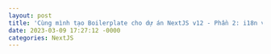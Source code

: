 ```yaml
---
layout: post
title: 'Cùng mình tạo Boilerplate cho dự án NextJS v12 - Phần 2: i18n và NextAuth.js'
date: 2023-03-09 17:27:12 -0000
categories: NextJS
---
```


<!--
Xin chào mọi người, ở phần trước chúng ta đã cùng nhau cấu hình dự án với **axios-hooks** để tăng tính linh hoạt và thuận tiện trong lúc phát triển cũng như bảo trì và cũng cài đặt MUI với **@emotion/cache** để optimize performance của website - bạn nào chưa đọc [Phần 1 có thể xem lại ở đây](https://viblo.asia/p/cung-minh-tao-boilerplate-cho-du-an-nextjs-v12-voi-mui-v5-va-axios-hooks-phan-1-GyZJZnk2Jjm). Phần tiếp theo này chúng ta sẽ cùng tích hợp **i18n** để ứng dụng đa ngôn ngữ cho dự án, sau đó tích hợp **authentication** ( bao gồm _access_token_ và _refresh_token rotation_ ) với package **NextAuth.js**.

Các bạn có thể tại về source code **Phần 1** [ở đây](https://github.com/nntwelve/Boilerplate-NextJS-12-With-Axios-Hooks) và checkout ra branch **[part-1](https://github.com/nntwelve/Boilerplate-NextJS-12-With-Axios-Hooks/tree/part-1)** để thực hành theo bài viết hoặc sử dụng source code hoàn chỉnh ở branch **[main](https://github.com/nntwelve/Boilerplate-NextJS-12-With-Axios-Hooks)**.

# 1. Translation với next-i18next

![image.png](https://images.viblo.asia/868be6da-947d-43f2-a097-a9266854c59f.png)

## 1.1 Tại sao mình chọn dùng next-i18next?

Nếu như các bạn đã từng implement chức năng _translation_ cho website, ít nhiều thì cũng đã từng nghe qua **i18n** và **react-i18next**. Đó là các package support rất tốt về mảng _translation_, tuy nhiên để sử dụng với **SSG** và **SSR** thì vẫn còn một vài vấn đề phát sinh. Cho nên **next-i18next** được mở rộng ra từ **react-i18next** để giải quyết các vấn đề đó và vì thế chúng ta không cần lo về việc các tính năng có trên **react-i18next** mà trên **next-i18next** không có. Cùng mình điểm qua một số tính năng nổi bậc:

- Dễ cài đặt, dễ sử dụng.
- Tự động detect ngôn ngữ trình duyệt của người dùng.
- Đơn giản hóa internationalisation cho ứng dụng **NextJS** mà không cần thêm những dependencies khác.
- Support tốt với **SSG** và **SSR**.
- Dễ dàng bảo trì, quản lý các bản dịch cho ứng dụng với API đơn giản và trực quan cho phép thêm và cập nhật các bản dịch một cách dễ dàng.

## 1.2 Cài đặt và cấu hình next-i18next

> Lưu ý: ở phạm vi bài viết này mình sẽ phát triển dự án theo hướng chạy _production_ ở FE bằng **NodeJS** server chứ không sử dụng **static HTML** nên sẽ không sử dụng lệnh `next export`. Vì khi export **static HTML** một vài tính năng của **NextJS** sẽ không được hỗ trợ. Trong đó có **Internationalized Routing**, nguyên nhân làm cho chúng ta gặp lỗi với **i18n** khi chạy lệnh `next export`.
>
> Tuy nhiên vẫn có cách giải quyết nếu trong trường hợp khi yêu cầu từ dự án bắt buộc chúng ta phải sử dụng `next export` để export **static HTML** thì các bạn có thể chỉnh sửa lại logic code loại bỏ **International Routing** thay vào đó sử dụng tính năng [dynamic route segments](https://nextjs.org/docs/routing/introduction#dynamic-route-segments) thì sẽ giải quyết được lỗi trên. Các bạn có thể xem thêm [ở đây](https://dev.to/adrai/static-html-export-with-i18n-compatibility-in-nextjs-8cd).

- Tiến hành cài đặt với lệnh:

  `npm i next-i18next react-i18next i18next`

- Bước đầu tiên trong việc cấu hình chúng ta sẽ tạo file **next-i18next.config.js**

  ```js:next-i18next.config.js
  module.exports = {
    i18n: {
      defaultLocale: 'en',
      locales: ['en', 'vi'],
    },
  }
  ```

- Giải thích: chúng ta khai báo ngôn ngữ mặc định và các ngôn ngữ có thể có của dự án để có thể tải trước trên server.
- Sau đó thêm config chúng ta vừa tạo vào file **next.config.js**. Việc này giúp **NextJS** _enable localised URL routing_. Trước đó khi chưa config **i18n** nếu các bạn truy cập vào http://localhost:3000/vi/users sẽ trả về **404 Page Not Found**.

  ```js:next.config.js
  /** @type {import('next').NextConfig} */
  const { i18n } = require('./next-i18next.config');

  const nextConfig = {
    reactStrictMode: true,
    i18n,
  };

  module.exports = nextConfig;
  ```

- Cuối cùng là chỉnh sửa lại file **\_app.tsx** để thêm vào `i18nextProvider`. Dựa theo install document chúng ta sẽ sử dụng `appWithTranslation` HOC để wrap component `App` lại để có thể sử dụng **next-i18n** với **SSR**.
  > From [**i18n** documentation](https://react.i18next.com/latest/i18nextprovider):
  >
  > **What it does**
  >
  > The I18nextProvider does take an i18next instance via prop i18n and passes that down using the context API.
  >
  > **When to use?**
  >
  > You will only need to use the provider if you need to support multiple i18next instances - eg. if you provide a component library (like this example) or in scenarios for SSR (ServerSideRendering).

> Nếu bạn nào gặp lỗi không hiển thị được ngôn ngữ đã dịch sau khi đã thêm đầy đủ các bước ở dưới thì có thể do quên thêm provider chỗ này.

```jsx:_app.tsx
    ...
    import { appWithTranslation } from 'next-i18next';
    ...
    function App({
      Component,
      emotionCache = clientSideEmotionCache,
      pageProps,
    }: ExtendedAppProps) {
    ...
    }
    export default appWithTranslation(App); // <= Thêm vào ở đây
```

- Vậy là chúng ta đã cấu hình xong cho **next-i18next**, trước khi sử dụng mình sẽ giới thiệu đến các bạn 1 package giúp chúng ta tăng tốc độ lập trình với **i18n**.

## 1.3 Cài đặt i18next-scanner

- Thông thường khi chúng ta cài đặt xong **i18n** thì phải tạo các resource file dạng json và thêm vào các _key/value_ dùng để translate, việc đó tốn khá nhiều thời gian nếu dự án cập nhật các key thường xuyên và có nhiều ngôn ngữ. Để giải quyết vấn đề này mình giới thiệu đến các bạn package **i18next-scanner**, package này giúp tự động extract _key/value_ trong code của chúng ta và merge vào các resource file **i18n**. Cài thêm package:

  `npm i --save-dev i18next-scanner`

- Sau đó tạo file cấu hình cho **i18next-scanner**

  ```javascript:i18next-scanner.config.js
  module.exports = {
    input: [
      'src/**/*.{ts,tsx}',
      // Use ! to filter out files or directories
      '!src/**/*.test.{ts,tsx}',
    ],
    output: './public',
    options: {
      debug: true,
      func: {
        list: ['t'],
        extensions: ['.ts', '.tsx'],
      },
      trans: false,
      lngs: ['en', 'vi'],
      defaultLng: 'en',
      defaultNs: 'common',
      defaultValue: function (lng, ns, key) {
        return key;
      },
      removeUnusedKeys: false,
      resource: {
        loadPath: 'public/locales/{{lng}}/{{ns}}.json',
        savePath: 'locales/{{lng}}/{{ns}}.json',
        jsonIndent: 2,
        lineEnding: '\n',
      },
      nsSeparator: false, // namespace separator
      keySeparator: false, // key separator
      interpolation: {
        prefix: '{{',
        suffix: '}}',
      },
    },
  };
  ```

- Giải thích, các bạn chú ý 3 option ở dưới:
  - option `input` dùng để chọn/loại các file chứa key translation, ở đây chúng ta dùng **Typescript** nên chỉ cần scan các file .ts.
  - option `output` đường dẫn để tạo ra các file resource **i18n**.
  - option `lngs` và `defaultLng` là ngôn ngữ mặc định và các ngôn ngữ mà chúng ta hỗ trợ, **i18next-scanner** sẽ căn cứ vào thông tin ở đây mà tạo ra các file resource cho các ngôn ngữ đó.
- Để sử dụng chúng ta sẽ thêm script mới vào **scripts** của **package.json**

  ```json:package.json
  ...
  {
    ...
    "scripts": {
      ...
      "i18n:extract": "i18next-scanner"
    },
    ...
  ```

- Hiện tại source của chúng ta chưa có translate nên chưa có gì để extract ra resource file **i18n**, mình sẽ thêm vào để kiểm tra thử. Chỉnh sửa lại file **src/pages/users/index.tsx** và **src/views/users/UserFilter.tsx**

      ```jsx:src/pages/users/index.tsx
      import { useTranslation } from 'react-i18next';
      import { serverSideTranslations } from 'next-i18next/serverSideTranslations';
      ...

      function UserPage() {
        const { t } = useTranslation();
        ...

        return (
          <>
            <Head>
              <title>{t('Users')}</title>
            </Head>
            ...
          </>
        );
      }

      export async function getStaticProps({ locale }: { locale: string }) {
        return {
          props: {
            ...(await serverSideTranslations(locale, ['common'])),
          },
        };
      }
      export default UserPage;
      ```

      ```jsx:src/views/users/UserFilter.tsx
      import { useTranslation } from 'react-i18next';
      ...
      function UserFilter({ filter, onChange, onCreatedUser }: Props) {
        const { t } = useTranslation();
        ...
        return (
          <Toolbar disableGutters>
            <Typography
              sx={{ flexGrow: 1, display: 'flex', alignItems: 'center' }}
              variant="h5">
              {t('All Users')}
              ...
        ...
      ```

  > Lưu ý: các component trong views chúng ta không cần sử dụng **getStaticProps**, chỉ sử dụng cho **page**:
  >
  > From [next-i18n documentation](https://github.com/i18next/next-i18next):
  >
  > The **serverSideTranslations** HOC is primarily responsible for passing translations and configuration options into pages, as props – you need to add it to any **page** that has translations.

- Sau khi tạo xong chúng ta sẽ generate ra resource file **i18n** bằng lệnh:

  `npm run i18n:extract`

- **i18n-scanner** theo config khi nảy sẽ tạo cho chúng ta folder **locales** trong folder **public**, với nội dung là các key chúng ta đã tạo

![image.png](https://images.viblo.asia/8ec737a0-f84b-48a5-ba04-3e16071b4ad5.png)

- Dùng **ChatGPT** để dịch tự động các cặp _key/value_ sang tiếng Việt. Bắt đầu với câu `I'll send you "key":"value" pairs of JSON translation file, please translate and replace "value" with Vietnamese`. Sau đó gửi thông tin file JSON và nhận kết quả trả về.

![image.png](https://images.viblo.asia/510e8d4a-7066-4c1a-9a4b-bfd2abe3b33c.png)

- Mở file **common.json** trong folder **vi** cập nhật lại các _key/value_ từ kết quả của **ChatGPT**:
  ```json:vi/common.json
  {
    "All Users": "Tất cả người dùng",
    "Users": "Người dùng"
  }
  ```
  >
- Start lại next bằng lệnh `npm run dev` vì các thay đổi bên ngoài thư mục **src** next server sẽ không tự động cập nhật. Truy cập http://localhost:3000/vi/users để kiểm tra kết quả:

![image.png](https://images.viblo.asia/8eae56bc-ebdb-4e7c-8360-4ce17b893fd4.png)

- Thử lại với ngôn ngữ tiếng Anh http://localhost:3000/users hoặc http://localhost:3000/en/users đều được, vì chúng ta chọn mặc định là **en** nên không cần thiết phải thêm **/en**:

![image.png](https://images.viblo.asia/53a63c31-1f78-418f-8bca-b93077b579ca.png)

Vậy là chúng ta đã cài đặt xong đa ngôn ngữ cho dự án. Từ giờ trở đi mỗi khi các bạn có thêm các key mới chỉ cần sử dụng **i18next-scanner** để generate ra resource **i18n** và cập nhật value của key ở ngôn ngữ đó. Trường hợp có thêm ngôn ngữ mới thì thêm vào trong 2 file **next-i18next.config.js** và file **i18next-scanner.config.js**.

> Nếu các bạn lo lắng khi chạy lệnh `npm run i18n:extract` làm cho các key có value đã dịch rồi bị reset lại thì yên tâm, **i18next-scanner** sẽ tự động detect những key có value đã được dịch, nó chỉ thêm vào các key mới nên sẽ không bị vấn đề đó.

# 2. Authentication với NextAuth.js

![image.png](https://images.viblo.asia/0b568712-3f4c-4b01-bf84-300f2052cb95.png)

## 2.1 Tại sao mình chọn dùng NextAuth.js

Hiện nay **OAuth** đã và đang phát triển rất mạnh mẽ, trở thành một tiêu chuẩn quan trọng trong việc xác thực và ủy quyền truy cập. Bên cạnh việc đăng nhập bằng _username_ và _password_ thông thường khách hàng sẽ yêu cầu chúng ta tích hợp thêm các phương thức khác như **Google**, **Github**, **Facebook**,... Cho nên chúng ta không thể bỏ qua việc tích hợp **OAuth** vào dự án của mình nếu muốn đáp ứng được nhu cầu của người dùng hiện nay. Tuy nhiên việc tự viết cho từng phương thức sẽ mất không ít thời gian và công sức, đặc biệt là với những bạn mới làm quen với lập trình. **NextAuth.js** được sinh ra để hỗ trợ chúng ta trong vấn đề đó, cùng mình điểm qua một số lợi ích của nó với sự trợ giúp của **ChatGPT**:

![image.png](https://images.viblo.asia/5d921fbd-6446-4f4b-afd1-2c598a2e6993.png)

Có thể thấy chúng ta sẽ không cần phải mất thời gian để tự quản lí **Auth context** hoặc thêm các **Providers** mới khi có yêu cầu từ phía khách hàng, việc đó **NextAuth** sẽ hỗ trợ cho chúng ta.

## 2.2 Cấu hình NextAuth.js

- Tiến hành cài đặt dựa theo [document](https://next-auth.js.org/getting-started/example):

  `npm install next-auth`

- Tiếp theo để thêm **NextAuth.js** chúng ta sẽ tạo file **[...nextauth].ts** trong folder **src/pages/api/auth**. File này sẽ bao gồm _dynamic route handler_ và tất cả các cấu hình global của **NextAuth.js** ( các Provider mà website chúng ta hỗ trợ như **Google**, **Github**, **Facebook** sẽ được thêm vào ở đây ). Tất cả các requests đến /**api/auth/\*** (**signIn**, **callback**, **signOut**, ...) sẽ được tự động xử lý bởi **NextAuth.js** theo như cài đặt của chúng ta ở đây ( lát nữa mình sẽ dùng **/api/auth/signin** để sử dụng giao diện đăng nhập mặc định mà **NextAuth.js** cung cấp ).

  ```ts:src/pages/api/auth/[...next-auth].ts
  import NextAuth, { NextAuthOptions } from 'next-auth';
  import { Provider } from 'next-auth/providers';

  const providers: Provider[] = [
    // ...add providers here
  ];
  export const authOptions: NextAuthOptions = {
    providers,
  };

  export default NextAuth(authOptions);
  ```

- Giải thích: biến `providers` sẽ chứa các providers mà ứng dụng của chúng ta hỗ trợ ( **Username/password**, **Github**, **Facebook**, **Google**,...).
- Bước cuối cùng để có thể sử dụng **useSession** ( mục đích chính là dùng kiểm tra xem user đã đăng nhập chưa và lấy ra thông tin user ), chúng ta sẽ expose _session context_. Thêm `<SessionProvider />` wrap bên ngoài component `<Component />` trong file **\_app.tsx**:

```jsx:_app.tsx
...
import { SessionProvider } from 'next-auth/react';
...
function App({
  Component,
  emotionCache = clientSideEmotionCache,
  pageProps: { session, ...pageProps },
}: ExtendedAppProps) {
  return (
    <CacheProvider value={emotionCache}>
      <ThemeProvider theme={lightTheme}>
        {/* CssBaseline kickstart an elegant, consistent, and simple baseline to build upon. */}
        <CssBaseline />
        <SessionProvider session={session}>
          <Component {...pageProps} />
        </SessionProvider>
      </ThemeProvider>
    </CacheProvider>
  );
}

export default appWithTranslation(App);
```

- Từ giờ các instance tạo ra từ **useSession** sau đó sẽ có quyền truy cập vào _status_ và _data session_. `<SessionProvider />` cũng đảm nhiệm việc giữ cho session được cập nhật và đồng bộ hóa giữa các tab và cửa sổ trình duyệt.
  > Lưu ý: nếu quên config `SessionProvider` chúng ta sẽ gặp lỗi như bên dưới
  >
  > ![image.png](https://images.viblo.asia/b95efeed-0219-41a1-8b0b-a82997c9f429.png)
  >
  > Quá trình cấu hình đã xong, tiếp theo chúng ta sẽ cho **NextAuth.js** protect những trang mà user cần đăng nhập mới có thể truy cập được.

## 2.3 Cài đặt middleware để protect page

Bằng việc sử dụng **NextJS Middleware** với [**NextAuth.js**](https://next-auth.js.org/configuration/nextjs#basic-usage) chúng ta có thể chỉ định các trang cần được xác thực trước khi truy cập:

- Tạo file **middleware.ts** bên trong folder **src**. Mình sẽ chỉ cho phép user truy cập trang chủ, còn trang `/users` thì cần đăng nhập mới có thể truy cập.

  ```ts:middleware.ts
  export { default } from "next-auth/middleware"

  export const config = { matcher: ['/users'] }
  ```

- Thử truy cập http://localhost:3000 và http://localhost:3000/users để xem kết quả
  _ http://localhost:3000
  ![image.png](https://images.viblo.asia/34fa614b-f571-4988-a559-7c52e60ce8ac.png)
  _ http://localhost:3000/users sẽ tự động điều hướng chúng ta qua trang đăng nhập ( hiện tại chúng ta chưa cài đặt providers nên trang đăng nhập mặc định sẽ không có gì để hiển thị ).
  ![image.png](https://images.viblo.asia/75e2af85-fa91-4c04-8af2-b2054877d1c0.png)
  Bước tiếp theo chúng ta sẽ tạo provider đăng nhập với **Username/password**.

## 2.4 Login flow trong NextAuth.js

![](https://images.viblo.asia/c58521a4-2ab8-428b-b437-7b170f32b042.png)

## 2.5 Cài đặt login với username/password

- Để login bằng **Username/password** chúng ta sẽ dùng [Credentials Provider](https://next-auth.js.org/configuration/providers/credentials) được cung cấp sẵn bởi **NextAuth.js**. Chỉnh sửa lại file **[...next-auth].ts**

```ts:[...next-auth].ts
import axios from 'axios';
import NextAuth, { NextAuthOptions } from 'next-auth';
import CredentialsProvider from 'next-auth/providers/credentials';
import { AppConfig } from '@/configs/app.config';
import { Provider } from 'next-auth/providers';

const providers: Provider[] = [
  CredentialsProvider({
    // The name to display on the sign in form (e.g. 'Sign in with...')
    name: 'Credentials',
    // The credentials is used to generate a suitable form on the sign in page.
    // You can specify whatever fields you are expecting to be submitted.
    // e.g. domain, username, password, 2FA token, etc.
    // You can pass any HTML attribute to the <input> tag through the object.
    credentials: {
      username: { label: 'Username', type: 'username', placeholder: 'jsmith' },
      password: { label: 'Password', type: 'password' },
    },
    async authorize(credentials, req) {
      // You need to provide your own logic here that takes the credentials
      // submitted and returns either a object representing a user or value
      // that is false/null if the credentials are invalid.
      // e.g. return { id: 1, name: 'J Smith', email: 'jsmith@example.com' }
      // You can also use the `req` object to obtain additional parameters
      // (i.e., the request IP address)
      try {
        let res;
        if (AppConfig.enableApiMockup) {
          res = {
            status: 200,
            data: {
              access_token: 'mock_access_token',
              refresh_token: 'mock_refresh_token'
            },
          };
        } else {
          res = await axios.post(`http://localhost:3336/auth/sign-in`, {
            username: credentials?.username,
            password: credentials?.password,
          });
        }
        // If no error and we have user data, return it
        if (res.status === 200) {
          return {
            ...res.data,
            name: credentials?.username,
          };
        }
        // Return null if user data could not be retrieved
        return null;
      } catch (error) {
        return null;
      }
    },
  }),
  // ...add more providers here
];

export const authOptions: NextAuthOptions = {
  // Configure one or more authentication providers
  providers,
  callbacks: {
    async jwt({ token, user, account }) {
      // Persist the OAuth access_token to the token right after signin
      if (user) {
        token.access_token = user.access_token;
        token.refresh_token = user.refresh_token;
      }
      return token;
    },
    async session({ session, token }) {
      // Send properties to the client, like an access_token from a provider.
      session.access_token = token.access_token;
      return session;
    },
  },
};

export default NextAuth(authOptions);
```

- Giải thích

  - Các options trong `CredentialsProvider`
    - `name` là tên sẽ hiển thị trên form đăng nhập ( Sign in with `name` ).
    - `credentials` các field sẽ hiển thị trên form đăng nhập để nhập thông tin. Nếu các bạn dùng **email** thì có thể tinh chỉnh lại đổi **username** thành **email**.
    - `authorize` dùng để xử lí logic login. Phần này mình cũng sẽ kết hợp tính năng chuyển qua lại giữa mock data và API.
    - Vì API login của **reqres.in** thông tin trả về không phải **jwt** nên không có thời gian hết hạn, mình sẽ tạm thời sử dụng API local tự tạo ( logic đơn giản là gửi `username` và `password` đi và trả về `access_token` và `refresh_token` với type **jwt** ).
  - Theo như tài liệu thì **Credentials Provider** chỉ có thể sử dụng khi bật **JWT** với **session**. Do đó chúng ta sẽ thêm method `jwt` trong `callbacks` option trong `NextAuthOptions`
  - Các options trong `NextAuthOptions`
    - `secret`: sử dụng để _hash token_, _sign/encrypt_ cookies và tạo _cryptographic keys_. Hiểu đơn giản là thông tin được mã hóa vào cookie và mỗi lần sử dụng sẽ lấy từ cookie ra giải mã trả về cho người dùng, tránh trường hợp bị lộ _sensitive data_ khi cookie người dùng bị đánh cắp. Chúng ta có thể thêm biến `NEXTAUTH_SECRET` vào file **.env** để không phải thêm option ở đây, **NextAuth.js** tự động kiểm tra và nhận vào cấu hình.
    - `providers`: chứa các provider chúng ta dùng để đăng nhập.
    - `callbacks`: sử dụng để kiểm soát những gì xảy ra khi một hành động được thực hiện.
      - `jwt`: sẽ được gọi bất cứ khi nào **JWT** được tạo ( ví dụ khi đăng nhập ) hoặc được cập nhật ( bất cứ khi nào **session** được truy cập ở phía _client_ ). Các requests tới **/api/auth/signin**, **/api/auth/session** và gọi tới **getSession()**, **getServerSession()**, **useSession()** sẽ gọi tới function này. Ở đây mình sẽ dùng để gắn thông tin `access_token` và `refresh_token` trả về từ API cho token của **NextAuth.js**, sau đó sẽ dùng nó để truyền các biến cần thiết đến **session callback**
      - `session`: được gọi khi request tới **/api/auth/session** hoặc các function **getSession()**, **useSession()** được gọi. Dùng để expose các giá trị mà mình muốn từ token cho _client_ - "By default, **only a subset of the token is returned for increased security**". Chúng ta sẽ expose `access_token` để phía _client_ có thể sử dụng.

- Tiếp theo chúng ta sẽ thêm vào biến **NEXTAUTH_SECRET** trong file **.env** để config **JWT** như đã nói ở trên.

  ```shell:.env
  ...
  NEXTAUTH_SECRET=my-secret
  ```

- Cuối cùng chúng ta tạo _Layout component_ để hiển thị trạng thái đăng nhập của người dùng:

  ```jsx:src/views/shared/AppLayout.tsx
  import * as React from 'react';
  import AppBar from '@mui/material/AppBar';
  import Box from '@mui/material/Box';
  import Toolbar from '@mui/material/Toolbar';
  import Container from '@mui/material/Container';
  import Button from '@mui/material/Button';
  import Link from 'next/link';
  import { useTranslation } from 'next-i18next';
  import { signIn, signOut, useSession } from 'next-auth/react';

  type Props = {
    children: React.ReactElement;
  };

  const AppLayout = ({ children }: Props) => {
    const { data: session } = useSession();
    console.log({session});
    const { t } = useTranslation();
    const navItems = [
      { name: t('Home'), path: '/' },
      { name: t('Users'), path: '/users' },
    ];

    return (
      <>
        <AppBar position="fixed">
          <Container maxWidth="xl">
            <Toolbar disableGutters>
              <Box sx={{ flexGrow: 1, display: { xs: 'none', md: 'flex' } }}>
                {navItems.map(({ name, path }) => (
                  <Link key={path} href={path} passHref>
                    <Button sx={{ my: 2, color: 'white', display: 'block' }}>
                      {name}
                    </Button>
                  </Link>
                ))}
              </Box>
              <Box sx={{ flexGrow: 0, color: 'white' }}>
                {session ? (
                  <Box
                    sx={{
                      display: 'flex',
                      justifyContent: 'center',
                      alignItems: 'center',
                    }}>
                    <Box>{`Hi, ${session.user?.name}`}</Box>
                    <Button color="inherit" onClick={() => signOut()}>
                      {t('Sign Out')}
                    </Button>
                  </Box>
                ) : (
                  <Button color="inherit" onClick={() => signIn()}>
                    {t('Sign In')}
                  </Button>
                )}
              </Box>
            </Toolbar>
          </Container>
        </AppBar>
        <Box component="main" sx={{ p: 3 }}>
          <Toolbar />
          {children}
        </Box>
      </>
    );
  };
  export default AppLayout;
  ```

- Giải thích:
  - Chúng ta sẽ sử dụng `useSession` để kiểm tra người dùng đã đăng nhập chưa.
  - Nếu người dùng chưa đăng nhập thì sẽ hiển thị nút **Sign In**, nếu đã đăng nhập rồi thì sẽ hiển thị nút **Sign Out**. Ở đây mình dùng funtion `signIn` không tham số để sử dụng trang đăng nhập của **NextAuth.js**.

> Nếu các bạn tự tạo trang login riêng thì truyền data người dùng đã nhập vào tham số của `signIn` như hình dưới và chỉnh lại custom login page ở option **page**

> ![image.png](https://images.viblo.asia/c8e78efa-bd04-471a-bda3-ca7bd638b92d.png)

- Thêm _Layout component_ vừa tạo vào file **\_app.tsx** để hiển thị cho tất cả các page.

  ```jsx:_app.tsx
  import AppLayout from 'src/views/shared/AppLayout';
  ...
  function App({...}: ExtendedAppProps) {
    return (
      <CacheProvider value={emotionCache}>
        <ThemeProvider theme={lightTheme}>
          <CssBaseline />
          <SessionProvider session={session}>
            <AppLayout> // <=== Thêm vào đây
              <Component {...pageProps} />
            </AppLayout>
          </SessionProvider>
        ...
  ```

- Quay lại http://localhost:3000/users để xem kết quả.
  ![image.png](https://images.viblo.asia/066d701f-e314-40df-8a3f-b3ed12501e58.png)
- Do khi nảy chúng ta đã protect page với middeware nên nếu chưa đăng nhập sẽ tự động được chuyển đến trang đăng nhập. Hiện đang enable mock data nên có thể đăng nhập với tài khoản bất kì. Sau khi đăng nhập thành công thì đã có thể truy cập vào trang users

![image.png](https://images.viblo.asia/0bacefbc-7872-420c-9ce4-b5d0f754c6e2.png)

- Mở **developer tool** để kiểm tra thông tin trong session, có thể thấy trong session có chứa `access_token` và `name` mà chúng ta đã chỉ định ở file **[...next-auth].ts**

![image.png](https://images.viblo.asia/c8da0cc1-d7e0-4d5c-83bb-ec8569e5bf9b.png)

- Thử lại với `NEXT_PUBLIC_ENABLE_API_MOCKUP=0` để gọi đến API thực, có thể thấy chúng ta đã lấy được các giá trị cần thiết
  ![image.png](https://images.viblo.asia/2a9b062c-54e4-45d4-841d-d44d4d557bbf.png)

Vậy là chúng ta đã tích hợp xong xác thực cơ bản với **NextAuth.js**, tiếp theo chúng ta sẽ tích hợp xác thực **OAuth** với **Github** để hoàn thiện chức năng đăng nhập của ứng dụng.

## 2.6 Cài đặt login với github

Để đăng nhập với **Github** chúng ta cần **Client ID** và **Client secret**, chúng ta sẽ tạo thông qua các bước sau:

- Truy cập trang GitHub application: https://github.com/settings/applications/new.
- Nhập thông tin xác thực ứng dụng và nhấn **Register application**. Lưu ý ở mục **Authorization callback URL** các bạn nhớ để như mình, đó là url dùng để gọi callback **NextAuth.js**.

![](https://images.viblo.asia/0d93e506-1461-4578-92cf-74b156332d26.png)

- Nhấp vào **Generate a new client token** để nhận **Client secret**
  ![](https://images.viblo.asia/9edb5257-7e2e-449a-be83-f9dd5e60f893.png)
- Copy **Client ID** và **Client secret** và cho vào file **.env**

```.env
...
GITHUB_ID=your_client_ID
GITHUB_SECRET=your_client_secret
```

Sau khi đã tạo thành công chúng ta sẽ tiến hành tích hợp với **NextAuth.js**, các bước tiến hành lần lượt là:

- Thêm `GithubProvider` vào providers của chúng ta trong file **[...next-auth].ts**

  ```ts:[...next-auth].ts
  ...
  import GithubProvider from 'next-auth/providers/github';

  const providers: Provider[] = [
    CredentialsProvider({...}),
    GithubProvider({
      clientId: process.env.GITHUB_ID as string,
      clientSecret: process.env.GITHUB_SECRET as string,
    }),
    // ...add more providers here
  ];
  ```

- Sau khi đăng nhập với **Github** thành công từ **NextAuth.js** mình sẽ cho gọi đến API login với **Github** ở server để xác thực và gernerate `access_token` riêng của server. Để làm được việc đó mình sẽ chỉnh sửa lại ở `jwt` callback:

  ```ts:[...next-auth].ts
  ...
  export const authOptions: NextAuthOptions = {
    providers,
    callbacks: {
      async jwt({ token, user, account }) {
        if (user) {
          token.access_token = user.access_token;
          token.refresh_token = user.refresh_token;
        }
        if (account) {
          if (account.provider === 'github') {
            let res;
            if (AppConfig.enableApiMockup) {
              res = {
                status: 200,
                data: {
                  access_token: 'mock_access_token',
                  refresh_token: 'mock_refresh_token'
                },
              };
            } else {
              res = await axios.post(
                `${AppConfig.apiBase}/github-authentication`,
                {
                  access_token: account.access_token,
                  token_type: account.token_type,
                }
              );
            }
            token.access_token = res.data.access_token;
            token.refres_token = res.data.refresh_token;
          }
        }
        return token;
      },
      ...
  ```

- Giải thích:
  - Chúng ta tiếp tục dùng logic với biến chuyển giữa mock data và API.
  - Khi đăng nhập bằng **OAuth** với các provider khác nhau thì chúng ta sẽ gọi tới API tương ứng ở server, thông tin gửi đi sẽ là `access_token` của **Github** để phía server có thể xác thực lại với **Github** tránh trường hợp các token không hợp lệ mà hacker dùng.
  - Sau khi đã có token từ phía server chúng ta sẽ gắn vô token để truyền vào **session**.
- Quay lại http://localhost:3000/users tiến hành bấm vào **Sign In** để xem kết quả ( bạn nào chưa log out thì bấm vào **Sign Out** nha ).

![image.png](https://images.viblo.asia/64cd1d85-92f6-4d2a-9d81-9667ea52a5bb.png)

- **NextAuth.js** đã tự tạo cho chúng ta Button **Sign in with GitHub**, các bạn có thể bấm vào đăng nhập với tài khoản **Github** để xem kết quả.

![image.png](https://images.viblo.asia/9ec39adf-af1c-4dda-8fdd-e557317c31d2.png)

Có thể thấy username **Github** của mình đã xuất hiện, vậy là chúng ta đã tích hợp đăng nhập với **Github** thành công chỉ với vài bước đơn giản, dễ hơn nhiều so với chúng ta tự tạo.

## 2.7 Tự động gắn access token vào axios

Chúng ta đã có được thông tin _access_token_ từ **session**, để tự động thêm token vào request chúng ta sử dụng _interceptors_. Tiến hành chỉnh sửa file **axios.config.ts**

    ```ts:src/configs/axios.config.ts
    ...
    import { getSession } from 'next-auth/react';
    ...
    axios.interceptors.request.use(
      async (config) => {
        // Get session from NextAuth
        const session = await getSession();
        if (session?.access_token) {
          config.headers.Authorization = `Bearer ${session?.access_token}`;
        }
        return config;
    ...
    ```

Chuyển `NEXT_PUBLIC_ENABLE_API_MOCKUP=0` để thử gọi API và xem kết quả

![image.png](https://images.viblo.asia/24d9b95b-59a0-4d9c-8e23-23dd5ae843f2.png)

Theo như hình trên thì token đã được thêm vào request gửi đến server ( chỗ mình highlight ), từ giờ về sau các bạn sẽ không cần phải mất thời gian thêm token vào mỗi khi gọi request đến nữa.

## 2.8 Tự động refresh access token khi hết hạn

Chúng ta có thể triển khai theo 2 hướng khác nhau:

- Đặt logic refresh token trong **axios interceptors** để kiểm tra khi request có lỗi **401** sẽ dùng refresh token để lấy access token mới. Cách này sẽ ngắn gọn và đơn giản phù hợp với các dự án không cần UX quá cao vì khi access token hết hạn mới tiến hành renew.
- Đặt logic trong callback **jwt** của **NextAuth.js** và sử dụng **refreshInterval** để lấy token mới trước khi access token hết hạn. Cách triển khai sẽ phức tạp hơn nhưng giúp UX mượt mà hơn vì chúng ta sẽ cho renew access token trước khi nó hết hạn 30 phút ( hoặc thời gian bất kỳ ).

Mỗi cách triển khai sẽ phù hợp tùy theo yêu cầu dự án, mình sẽ triển khai cách 2 vì thấy nó khá hay và tích hợp với **NextAuth.js** ( hiện tại team dev của **NextAuth.js** đang phát triển tính năng này, có thể trong thời gian tới khi hoàn thiện sẽ ngắn gọn hơn cách chúng ta đang làm các bạn có thể theo dõi [ở đây](https://authjs.dev/guides/basics/refresh-token-rotation) ). Cách 1 các bạn có thể tự mình triển khai nếu có gì không hiểu có thể comment, mình sẽ hỗ trợ.

- Đầu tiên để kiểm tra `access_token` đã hết hạn hay chưa, chúng ta sẽ decode token ra để lấy thông tin, tiến hành cài thêm package

  `npm i jwt-decode`

> Nếu API login của các bạn có bao gồm thời gian hết hạn của `access_token` thì có thể bỏ qua bước decode này

- Tiếp theo chúng ta sẽ tạo function với chức năng renew `access_token` mới bằng `refresh_token`, giả sử http://localhost:3336/auth/refresh là API local chúng ta dùng để renew token, input là `refresh_token` và output là `access_token` và `refresh_token` mới.

  ```javascript:[...next-auth].ts
  import jwtDecode from 'jwt-decode';
  ...
  async function refreshAccessToken(token: any) {
    try {
      // Get a new set of tokens with a refreshToken
      const token_response = await axios.post(
        'http://localhost:3336/auth/refresh',
        {},
        {
          headers: {
            Authorization: `Bearer ${token.refresh_token}`,
          },
        }
      );

      return {
        ...token,
        access_token: token_response.data.access_token,
        access_token_expiry:
          token_response.data.access_token_expiry ||
          jwtDecode<{ exp: number }>(token_response.data.access_token).exp,
        refresh_token: token_response.data.refresh_token,
      };
    } catch (error) {
      return {
        ...token,
        error: 'RefreshAccessTokenError',
      };
    }
  ...
  ```

- Giải thích:

  - Nếu như API login của các bạn có thông tin hết hạn của `access_token` thì sẽ lấy thời gian đó, còn không sẽ decode `access_token` để lấy.
  - Trả về lỗi `RefreshAccessTokenError` nếu như `refresh_token` hết hạn hoặc lỗi phía API để chúng ta catch và log out user.

- Sau khi đã cài đặt chúng ta sẽ thêm vào logic kiểm tra `access_token` đã hết hạn hay chưa ở dưới cùng của **jwt callback**:

  ```javascript:[...next-auth].ts
  ...
  export const authOptions: NextAuthOptions = {
    // Configure one or more authentication providers
    providers,
    callbacks: {
      async jwt({ token, user, account }) {
        ...
        const decode_token: { exp: number; iat: number } = jwtDecode(
          token.access_token
        );
        const shouldRefreshTime = Math.round(
          decode_token.exp * 1000 - 30 * 60 * 1000 - Date.now()
        );
        // If the token is still valid, just return it.
        if (shouldRefreshTime > 1000) {
          return token;
        }

        return await refreshAccessToken(token);;
      },
  ```

- Giải thích:
  - `jwtDecode` sẽ trả về cho chúng ta field `exp`, đó chính là thông tin thời gian hết hạn của token.
  - `30 * 60 * 1000` chúng ta sẽ cho renew `access_token` nếu thời gian hết hạn của nó còn dưới 30p.
  - `if (shouldRefreshTime > 1000)` trong quá trình test với `if (shouldRefreshTime > 0)` mình thấy thỉnh thoảng có sai số nên làm chức năng hoạt động sai, sau nhiều lần test điều chỉnh về giá trị `1000` thì mình thấy căn bản đã giải quyết được sai số.
- Để có thể trigger được **jwt callback** chúng ta cần gọi đến **session**, vì mỗi khi **session** được gọi **NextAuth.js** sẽ **decode token** từ **cookie** và việc đó sẽ gọi đến **jwt callback**. Để làm được việc đó mình sẽ thêm vào **option refetchInterval** trong file **\_app.tsx**, option này có chức năng gọi lại **session** sau khoảng thời gian mà chúng ta chỉ định.
  ```jsx:_app.tsx
  import { useState } from 'react';
  ...
  function App({
    Component,
    emotionCache = clientSideEmotionCache,
    pageProps: { session, ...pageProps },
  }: ExtendedAppProps) {
    const [interval, setInterval] = useState(0);
      ...
          <SessionProvider session={session} refetchInterval={interval}>
            <AppLayout>
              <Component {...pageProps} />
            </AppLayout>
          </SessionProvider>
          ...
  ```
- Tiếp theo chúng ta cần kiểm soát được thời gian khi nào cần gọi **session** vì nếu như để thời gian cố định ( ví dụ interval là 5 giây ) thì sẽ làm cho nó gọi liên tục, nếu chúng ta vừa renew token xong mà vẫn gọi liên tục thì không hay. Chúng ta cần 1 giải pháp để xác định được thời gian khi nào `access_token` gần hết hạn mới gọi đến **session**. Để giải quyết mình sẽ tạo 1 component riêng để xử lí:

  ```jsx:src/views/shared/RefreshTokenHandler.tsx
  import { useSession } from 'next-auth/react';
  import { useEffect } from 'react';

  type Props = {
    setInterval: Function;
  };

  const RefreshTokenHandler = (props: Props) => {
    const { data: session } = useSession();

    useEffect(() => {
      if (!!session) {
        const timeRemaining = Math.round(
          (session.access_token_expiry * 1000 - 30 * 60 * 1000 - Date.now()) /
            1000
        );
        props.setInterval(timeRemaining > 0 ? timeRemaining : 0);
      }
    }, [session]);

    return null;
  };

  export default RefreshTokenHandler;

  ```

- Giải thích:

  - Mình sẽ dùng `useEffect` để kiểm tra theo sự thay đổi của **session**. Nếu như có sự thay đổi chúng ta sẽ cho tính lại thời gian truyền vào **refetchInterval**.
  - `30 * 60 * 1000`chúng ta cũng sẽ lùi về 30 phút trước khi token hết hạn.

- Cập nhật lại file **\_app.tsx** thêm vào component vừa tạo:

  ```jsx:_app.tsx
  import RefreshTokenHandler from '@/views/shared/RefreshTokenHandler';
  ...
  function App({
    Component,
    emotionCache = clientSideEmotionCache,
    pageProps: { session, ...pageProps },
  }: ExtendedAppProps) {
    const [interval, setInterval] = useState(0);
      ...
          <SessionProvider session={session} refetchInterval={interval}>
            <AppLayout>
              <Component {...pageProps} />
            </AppLayout>
            <RefreshTokenHandler setInterval={setInterval} /> // <= Thêm vào đây
          </SessionProvider>
          ...
  ```

- Mọi thứ gần như đã hoàn thiện, chúng ta đã có thời gian dùng để gọi renew `access_token`, bước cuối cùng là sẽ **log out** user nếu gọi renew token thất bại. Mình sẽ tạo 1 hook **useAuth** để kiểm soát vấn đề này:

  ```javascript:src/hooks/auth/useAuth.ts
  import { protect_route } from '@/configs/auth.config';
  import { signOut, useSession } from 'next-auth/react';
  import { useRouter } from 'next/router';
  import { useEffect, useState } from 'react';

  export default function useAuth(shouldRedirect: boolean) {
    const { data: session } = useSession();
    const router = useRouter();
    const [isAuthenticated, setIsAuthenticated] = useState(false);

    useEffect(() => {
      if (session?.error === 'RefreshAccessTokenError') {
        signOut({
          callbackUrl: `/api/auth/signin?callbackUrl=${router.asPath}`,
          redirect: protect_route.includes(router.asPath)
            ? shouldRedirect
            : false,
        });
      }

      if (session !== undefined || session !== null) {
        if (router.route === '/api/auth/signin') {
          router.replace('/');
        }
        setIsAuthenticated(true);
      }
    }, [session]);

    return isAuthenticated;
  }
  ```

- Cuối cùng thêm _hook_ vừa tạo vào file **AppLayout.tsx**:

  ```jsx:AppLayout.tsx
  import useAuth from '@/hooks/auth/useAuth';
  ...
  const AppLayout = ({ children }: Props) => {
    const isAuthenticated = useAuth(true);
    ...
        <Box component="main" sx={{ p: 3 }}>
          <Toolbar />
          {isAuthenticated && children}
        </Box>
  ...
  ```

Mọi thứ đã hoàn thiện, các bạn có thể thử set thời gian hết hạn của `access_token` thấp lại để kiểm tra kết quả. Ở dưới mình cho thời gian hết hạn là 5s và `refresh_token` hết hạn. Thì sau khi `access_token` hết hạn sẽ tự động redirect sang trang login.

![](https://images.viblo.asia/170038cd-676b-4a0a-9349-f082a8f7bb55.gif)

# Kết luận

Trong bài viết này, chúng ta đã tìm hiểu cách sử dụng **next-i18next** và **i18next-scanner** để hỗ trợ đa ngôn ngữ cho ứng dụng **NextJS**. Bằng cách sử dụng các thư viện này, các bạn có thể tạo ra một trang web đa ngôn ngữ một cách dễ dàng và thuận tiện.

Bên cạnh đó, chúng ta cũng đã sử dụng **NextAuth.js** để cho phép người dùng đăng nhập bằng tài khoản của họ hoặc thông qua **Github**. Điều này giúp cho ứng dụng trở nên dễ dàng tiếp cận và thu hút nhiều người dùng hơn.

Cuối cùng, chúng ta đã tìm hiểu cách sử dụng **refresh token** để đảm bảo rằng người dùng có thể tiếp tục truy cập vào ứng dụng mà không cần phải đăng nhập lại nhiều lần. Điều này giúp tăng trải nghiệm người dùng và giúp giảm thiểu việc người dùng bị gián đoạn trong quá trình sử dụng ứng dụng của chúng ta.

Tóm lại, với các kỹ thuật và thư viện đã đề cập trong bài viết, các bạn có thể tạo ra một ứng dụng **NextJS** đa ngôn ngữ, cho phép đăng nhập bằng nhiều phương thức và cung cấp trải nghiệm người dùng tốt hơn. Hy vọng bài viết đã giúp ích cho các bạn trong quá trình phát triển ứng dụng của mình.

Nếu các bạn có thắc mắc gì có thể comment ở đây hoặc inbox riêng cho mình. Cảm ơn các bạn đã giành thời gian theo dõi, hẹn gặp lại các bạn ở các bài viết tiếp theo

# Tài liệu tham khảo

- https://nextjs.org/docs/advanced-features/i18n-routing#limits-for-the-i18n-config
- https://viblo.asia/p/nextjs-da-ngon-ngu-khong-can-thu-vien-ngoai-Eb85oe0OZ2G
- https://dev.to/mabaranowski/nextjs-authentication-jwt-refresh-token-rotation-with-nextauthjs-5696 -->
